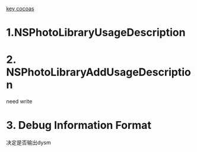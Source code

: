 [key cocoas](https://developer.apple.com/library/content/documentation/General/Reference/InfoPlistKeyReference/Articles/CocoaKeys.html#//apple_ref/doc/uid/TP40009251-SW73)

# 1.NSPhotoLibraryUsageDescription



# 2. NSPhotoLibraryAddUsageDescription

need write


# 3. Debug Information Format
决定是否输出dysm
